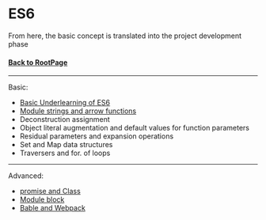 # ES6
From here, the basic concept is translated into the project development phase

#### [Back to RootPage](https://github.com/TerryTxx/CS-Diary/blob/master/README.md)

----
Basic:
- [Basic Underlearning of ES6](https://github.com/TerryTxx/CS-Diary/blob/master/WebNote/ES601.md)
- [Module strings and arrow functions](https://github.com/TerryTxx/CS-Diary/blob/master/WebNote/ES602.md)
- Deconstruction assignment 
- Object literal augmentation and default values for function parameters
- Residual parameters and expansion operations 
- Set and Map data structures 
- Traversers and for. of loops

-------
Advanced:
- [promise and Class](https://github.com/TerryTxx/CS-Diary/blob/master/WebNote/ES608.md)
- [Module block](https://github.com/TerryTxx/CS-Diary/blob/master/WebNote/ES609.md)
- [Bable and Webpack](https://github.com/TerryTxx/CS-Diary/blob/master/WebNote/ES610.md)


